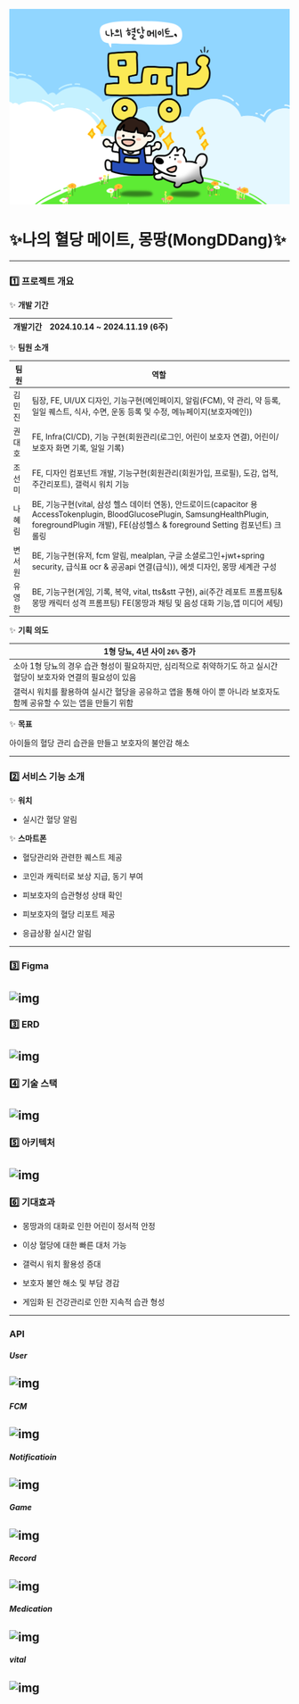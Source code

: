 ![logo](assets/logo.png)

# ✨나의 혈당 메이트, 몽땅(MongDDang)✨

---

### 1️⃣ 프로젝트 개요

✨ **개발 기간**

| 개발기간 | 2024.10.14 ~ 2024.11.19 (6주) |
| ---- | ---------------------------- |

✨ **팀원 소개**

| 팀원  | 역할                                                                   |
| --- | -------------------------------------------------------------------- |
| 김민진 | 팀장, FE, UI/UX 디자인, 기능구현(메인페이지, 알림(FCM), 약 관리, 약 등록, 일일 퀘스트, 식사, 수면, 운동 등록 및 수정, 메뉴페이지(보호자메인))   |
| 권대호 | FE, Infra(CI/CD), 기능 구현(회원관리(로그인, 어린이 보호자 연결), 어린이/보호자 화면 기록, 일일 기록) |
| 조선미 | FE, 디자인 컴포넌트 개발, 기능구현(회원관리(회원가입, 프로필), 도감, 업적, 주간리포트), 갤럭시 워치 기능     |
| 나혜림 | BE, 기능구현(vital, 삼성 헬스 데이터 연동), 안드로이드(capacitor 용 AccessTokenplugin, BloodGlucosePlugin, SamsungHealthPlugin, foregroundPlugin 개발), FE(삼성헬스 & foreground Setting 컴포넌트) 크롤링                                                   |
| 변서원 | BE, 기능구현(유저, fcm 알림, mealplan, 구글 소셜로그인+jwt+spring security, 급식표 ocr & 공공api 연결(급식)), 에셋 디자인, 몽땅 세계관 구성                                                |
| 유영한 | BE, 기능구현(게임, 기록, 복약, vital, tts&stt 구현), ai(주간 레포트 프롬프팅& 몽땅 캐릭터 성격 프롬프팅) FE(몽땅과 채팅 및 음성 대화 기능,앱 미디어 세팅)                                                        |

✨ **기획 의도**

| 1형 당뇨, 4년 사이 `26%` 증가                                               |
| ------------------------------------------------------------------- |
| 소아 1형 당뇨의 경우 습관 형성이 필요하지만, 심리적으로 취약하기도 하고 실시간 혈당이 보호자와 연결의 필요성이 있음  |
| 갤럭시 워치를 활용하여 실시간 혈당을 공유하고 앱을 통해 아이 뿐 아니라 보호자도 함께 공유할 수 있는 앱을 만들기 위함 |

✨ **목표**

아이들의 혈당 관리 습관을 만들고 보호자의 불안감 해소

---

### 2️⃣ 서비스 기능 소개

✨ **워치**

- 실시간 혈당 알림

✨ **스마트폰**

- 혈당관리와 관련한 퀘스트 제공

- 코인과 캐릭터로 보상 지급, 동기 부여

- 피보호자의 습관형성 상태 확인

- 피보호자의 혈당 리포트 제공

- 응급상황 실시간 알림

---

### 3️⃣ Figma

## ![img](https://private-user-images.githubusercontent.com/101388919/391247400-219cf8fb-61e6-43a8-bc66-41d4fcf83084.png?jwt=eyJhbGciOiJIUzI1NiIsInR5cCI6IkpXVCJ9.eyJpc3MiOiJnaXRodWIuY29tIiwiYXVkIjoicmF3LmdpdGh1YnVzZXJjb250ZW50LmNvbSIsImtleSI6ImtleTUiLCJleHAiOjE3MzI5ODE5NjEsIm5iZiI6MTczMjk4MTY2MSwicGF0aCI6Ii8xMDEzODg5MTkvMzkxMjQ3NDAwLTIxOWNmOGZiLTYxZTYtNDNhOC1iYzY2LTQxZDRmY2Y4MzA4NC5wbmc_WC1BbXotQWxnb3JpdGhtPUFXUzQtSE1BQy1TSEEyNTYmWC1BbXotQ3JlZGVudGlhbD1BS0lBVkNPRFlMU0E1M1BRSzRaQSUyRjIwMjQxMTMwJTJGdXMtZWFzdC0xJTJGczMlMkZhd3M0X3JlcXVlc3QmWC1BbXotRGF0ZT0yMDI0MTEzMFQxNTQ3NDFaJlgtQW16LUV4cGlyZXM9MzAwJlgtQW16LVNpZ25hdHVyZT0xNGY2OGQ5YTIwM2Q1ZWFlMTM0YTExZDkwNzU2YjAzMzM4MGU1NmRhYzI1YTEzYWUzMmUxMGFkODRiOWQyNWNjJlgtQW16LVNpZ25lZEhlYWRlcnM9aG9zdCJ9.ALGWMBVl4sO4aPFwYFvEudFqo54RZYx6fqbXV8Wmhl4)


### 3️⃣ ERD

## ![img](https://private-user-images.githubusercontent.com/101388919/391247398-86f10298-0eba-44ad-98bb-8c64824f31a3.png?jwt=eyJhbGciOiJIUzI1NiIsInR5cCI6IkpXVCJ9.eyJpc3MiOiJnaXRodWIuY29tIiwiYXVkIjoicmF3LmdpdGh1YnVzZXJjb250ZW50LmNvbSIsImtleSI6ImtleTUiLCJleHAiOjE3MzI5ODE5NjEsIm5iZiI6MTczMjk4MTY2MSwicGF0aCI6Ii8xMDEzODg5MTkvMzkxMjQ3Mzk4LTg2ZjEwMjk4LTBlYmEtNDRhZC05OGJiLThjNjQ4MjRmMzFhMy5wbmc_WC1BbXotQWxnb3JpdGhtPUFXUzQtSE1BQy1TSEEyNTYmWC1BbXotQ3JlZGVudGlhbD1BS0lBVkNPRFlMU0E1M1BRSzRaQSUyRjIwMjQxMTMwJTJGdXMtZWFzdC0xJTJGczMlMkZhd3M0X3JlcXVlc3QmWC1BbXotRGF0ZT0yMDI0MTEzMFQxNTQ3NDFaJlgtQW16LUV4cGlyZXM9MzAwJlgtQW16LVNpZ25hdHVyZT1kN2JlMWNlY2Y2ZjMwY2I4MTRmODliNjQyZTkyYjE4NWJjNWU3Yjk5NzdjYmJiMjlmOTVlM2I4ZWQ1MDk5MjRmJlgtQW16LVNpZ25lZEhlYWRlcnM9aG9zdCJ9.A_kD93Nvz9QTSbX_HIkZ8iwabv-5_wmUMMYSO3mT1cQ)

### 4️⃣ 기술 스택

## ![img](https://private-user-images.githubusercontent.com/101388919/391247403-7113b0c0-ca0f-4d05-bcc6-90cfdaf7f6c5.png?jwt=eyJhbGciOiJIUzI1NiIsInR5cCI6IkpXVCJ9.eyJpc3MiOiJnaXRodWIuY29tIiwiYXVkIjoicmF3LmdpdGh1YnVzZXJjb250ZW50LmNvbSIsImtleSI6ImtleTUiLCJleHAiOjE3MzI5ODE5NjEsIm5iZiI6MTczMjk4MTY2MSwicGF0aCI6Ii8xMDEzODg5MTkvMzkxMjQ3NDAzLTcxMTNiMGMwLWNhMGYtNGQwNS1iY2M2LTkwY2ZkYWY3ZjZjNS5wbmc_WC1BbXotQWxnb3JpdGhtPUFXUzQtSE1BQy1TSEEyNTYmWC1BbXotQ3JlZGVudGlhbD1BS0lBVkNPRFlMU0E1M1BRSzRaQSUyRjIwMjQxMTMwJTJGdXMtZWFzdC0xJTJGczMlMkZhd3M0X3JlcXVlc3QmWC1BbXotRGF0ZT0yMDI0MTEzMFQxNTQ3NDFaJlgtQW16LUV4cGlyZXM9MzAwJlgtQW16LVNpZ25hdHVyZT1kN2YxYWY3MTkxMmFmOTVhZWRjZWFkY2VkODhhZTkyMWVlNmEwOWEzMjBjYTk1NDgwYTcxZGQ1M2M1NzU4Nzk2JlgtQW16LVNpZ25lZEhlYWRlcnM9aG9zdCJ9.inZHRzuFTLmGAZJ5TTNTH-A4mlk-UycuaQbUtofZLqc)

### 5️⃣ 아키텍처

## ![img](https://private-user-images.githubusercontent.com/101388919/391247567-21a70537-0814-44ff-8cff-6f352cc55996.svg?jwt=eyJhbGciOiJIUzI1NiIsInR5cCI6IkpXVCJ9.eyJpc3MiOiJnaXRodWIuY29tIiwiYXVkIjoicmF3LmdpdGh1YnVzZXJjb250ZW50LmNvbSIsImtleSI6ImtleTUiLCJleHAiOjE3MzI5ODE5NjEsIm5iZiI6MTczMjk4MTY2MSwicGF0aCI6Ii8xMDEzODg5MTkvMzkxMjQ3NTY3LTIxYTcwNTM3LTA4MTQtNDRmZi04Y2ZmLTZmMzUyY2M1NTk5Ni5zdmc_WC1BbXotQWxnb3JpdGhtPUFXUzQtSE1BQy1TSEEyNTYmWC1BbXotQ3JlZGVudGlhbD1BS0lBVkNPRFlMU0E1M1BRSzRaQSUyRjIwMjQxMTMwJTJGdXMtZWFzdC0xJTJGczMlMkZhd3M0X3JlcXVlc3QmWC1BbXotRGF0ZT0yMDI0MTEzMFQxNTQ3NDFaJlgtQW16LUV4cGlyZXM9MzAwJlgtQW16LVNpZ25hdHVyZT1jODk0NGNjYTg5MjRkNDIxZGIyMzRiMGNhOTg0ZGU2MDM2YWZiODg1YmM1Y2ZiMGMxNGUxZTFmMWExNDY5YWJmJlgtQW16LVNpZ25lZEhlYWRlcnM9aG9zdCJ9.3d3x3C8VjoigYm1Blgcqr20q2af0c7Q0d7EzQZualDM)

### 6️⃣ 기대효과

- 몽땅과의 대화로 인한 어린이 정서적 안정

- 이상 혈당에 대한 빠른 대처 가능

- 갤럭시 워치 활용성 증대

- 보호자 불안 해소 및 부담 경감

- 게임화 된 건강관리로 인한 지속적 습관 형성

---

### API

##### User

## ![img](https://private-user-images.githubusercontent.com/101388919/391247386-7a265de4-2aa1-46c3-a526-4bcd8ea59290.PNG?jwt=eyJhbGciOiJIUzI1NiIsInR5cCI6IkpXVCJ9.eyJpc3MiOiJnaXRodWIuY29tIiwiYXVkIjoicmF3LmdpdGh1YnVzZXJjb250ZW50LmNvbSIsImtleSI6ImtleTUiLCJleHAiOjE3MzI5ODE5NjEsIm5iZiI6MTczMjk4MTY2MSwicGF0aCI6Ii8xMDEzODg5MTkvMzkxMjQ3Mzg2LTdhMjY1ZGU0LTJhYTEtNDZjMy1hNTI2LTRiY2Q4ZWE1OTI5MC5QTkc_WC1BbXotQWxnb3JpdGhtPUFXUzQtSE1BQy1TSEEyNTYmWC1BbXotQ3JlZGVudGlhbD1BS0lBVkNPRFlMU0E1M1BRSzRaQSUyRjIwMjQxMTMwJTJGdXMtZWFzdC0xJTJGczMlMkZhd3M0X3JlcXVlc3QmWC1BbXotRGF0ZT0yMDI0MTEzMFQxNTQ3NDFaJlgtQW16LUV4cGlyZXM9MzAwJlgtQW16LVNpZ25hdHVyZT1iMDNjMWU2OTA2ODAxNmNmZjRmZThiZTA5MWQ0Y2RlMDYxNWE0YTY1NTZhY2YyODU3M2Q3NmY0NjIyYzhmNjA1JlgtQW16LVNpZ25lZEhlYWRlcnM9aG9zdCJ9.dCXJFRjW5uYopL9JxV-mMlUpKIfvX47iTMj0NLmCBaU)

##### FCM

## ![img](https://private-user-images.githubusercontent.com/101388919/391247391-1f650722-1216-4560-a958-03d8f1b7cded.PNG?jwt=eyJhbGciOiJIUzI1NiIsInR5cCI6IkpXVCJ9.eyJpc3MiOiJnaXRodWIuY29tIiwiYXVkIjoicmF3LmdpdGh1YnVzZXJjb250ZW50LmNvbSIsImtleSI6ImtleTUiLCJleHAiOjE3MzI5ODE5NjEsIm5iZiI6MTczMjk4MTY2MSwicGF0aCI6Ii8xMDEzODg5MTkvMzkxMjQ3MzkxLTFmNjUwNzIyLTEyMTYtNDU2MC1hOTU4LTAzZDhmMWI3Y2RlZC5QTkc_WC1BbXotQWxnb3JpdGhtPUFXUzQtSE1BQy1TSEEyNTYmWC1BbXotQ3JlZGVudGlhbD1BS0lBVkNPRFlMU0E1M1BRSzRaQSUyRjIwMjQxMTMwJTJGdXMtZWFzdC0xJTJGczMlMkZhd3M0X3JlcXVlc3QmWC1BbXotRGF0ZT0yMDI0MTEzMFQxNTQ3NDFaJlgtQW16LUV4cGlyZXM9MzAwJlgtQW16LVNpZ25hdHVyZT1iZGVjYTg1NGMxYzVlYTRkZGEyNTc2YWVhZDBkNmRhNjU1NDQzMWZiYjgzZDMxYjcxYmU3ZGZlNGIxN2Q5ODQwJlgtQW16LVNpZ25lZEhlYWRlcnM9aG9zdCJ9.5YaAtX0m2z2hlFA5az3zygsb-vYun1xJGOqATCpibPk)

##### Notificatioin

## ![img](https://private-user-images.githubusercontent.com/101388919/391247392-f173c674-45c5-4fc8-b3de-365a53eaa34b.PNG?jwt=eyJhbGciOiJIUzI1NiIsInR5cCI6IkpXVCJ9.eyJpc3MiOiJnaXRodWIuY29tIiwiYXVkIjoicmF3LmdpdGh1YnVzZXJjb250ZW50LmNvbSIsImtleSI6ImtleTUiLCJleHAiOjE3MzI5ODE5NjEsIm5iZiI6MTczMjk4MTY2MSwicGF0aCI6Ii8xMDEzODg5MTkvMzkxMjQ3MzkyLWYxNzNjNjc0LTQ1YzUtNGZjOC1iM2RlLTM2NWE1M2VhYTM0Yi5QTkc_WC1BbXotQWxnb3JpdGhtPUFXUzQtSE1BQy1TSEEyNTYmWC1BbXotQ3JlZGVudGlhbD1BS0lBVkNPRFlMU0E1M1BRSzRaQSUyRjIwMjQxMTMwJTJGdXMtZWFzdC0xJTJGczMlMkZhd3M0X3JlcXVlc3QmWC1BbXotRGF0ZT0yMDI0MTEzMFQxNTQ3NDFaJlgtQW16LUV4cGlyZXM9MzAwJlgtQW16LVNpZ25hdHVyZT04NTRmNDkxYWNhNTdmYjUyNzAyYWM0MzQ0ZjhiMjgyYjEwNTEwNjNhZjEwYWViZjM5ZGMwMmU2YTRlNDZkMDNhJlgtQW16LVNpZ25lZEhlYWRlcnM9aG9zdCJ9.QYWHg3HUoh_EiClF8fkOWG9uc4QtRRERTodFTW0W98g)

##### Game

## ![img](https://private-user-images.githubusercontent.com/101388919/391247393-a3dae63c-1d7b-4c60-baa0-0ea133d70ee8.PNG?jwt=eyJhbGciOiJIUzI1NiIsInR5cCI6IkpXVCJ9.eyJpc3MiOiJnaXRodWIuY29tIiwiYXVkIjoicmF3LmdpdGh1YnVzZXJjb250ZW50LmNvbSIsImtleSI6ImtleTUiLCJleHAiOjE3MzI5ODE5NjEsIm5iZiI6MTczMjk4MTY2MSwicGF0aCI6Ii8xMDEzODg5MTkvMzkxMjQ3MzkzLWEzZGFlNjNjLTFkN2ItNGM2MC1iYWEwLTBlYTEzM2Q3MGVlOC5QTkc_WC1BbXotQWxnb3JpdGhtPUFXUzQtSE1BQy1TSEEyNTYmWC1BbXotQ3JlZGVudGlhbD1BS0lBVkNPRFlMU0E1M1BRSzRaQSUyRjIwMjQxMTMwJTJGdXMtZWFzdC0xJTJGczMlMkZhd3M0X3JlcXVlc3QmWC1BbXotRGF0ZT0yMDI0MTEzMFQxNTQ3NDFaJlgtQW16LUV4cGlyZXM9MzAwJlgtQW16LVNpZ25hdHVyZT1iNzgzOTlkM2QyYjhkMmQxYTIyMDVlOTY1MDlmN2Y2YzVlZDdiOTJjOGE2MzMxMTczMzlhYTFjODJhMjU1OWE1JlgtQW16LVNpZ25lZEhlYWRlcnM9aG9zdCJ9.V0wygd6w9oGciURvkzFuwPiXo_C33Gda80B9duH-eO4)

##### Record

## ![img](https://private-user-images.githubusercontent.com/101388919/391247396-ee8d3459-4436-4c4f-ba3c-6f3dd0b99a8e.PNG?jwt=eyJhbGciOiJIUzI1NiIsInR5cCI6IkpXVCJ9.eyJpc3MiOiJnaXRodWIuY29tIiwiYXVkIjoicmF3LmdpdGh1YnVzZXJjb250ZW50LmNvbSIsImtleSI6ImtleTUiLCJleHAiOjE3MzI5ODE5NjEsIm5iZiI6MTczMjk4MTY2MSwicGF0aCI6Ii8xMDEzODg5MTkvMzkxMjQ3Mzk2LWVlOGQzNDU5LTQ0MzYtNGM0Zi1iYTNjLTZmM2RkMGI5OWE4ZS5QTkc_WC1BbXotQWxnb3JpdGhtPUFXUzQtSE1BQy1TSEEyNTYmWC1BbXotQ3JlZGVudGlhbD1BS0lBVkNPRFlMU0E1M1BRSzRaQSUyRjIwMjQxMTMwJTJGdXMtZWFzdC0xJTJGczMlMkZhd3M0X3JlcXVlc3QmWC1BbXotRGF0ZT0yMDI0MTEzMFQxNTQ3NDFaJlgtQW16LUV4cGlyZXM9MzAwJlgtQW16LVNpZ25hdHVyZT0zYjgyN2RjNjBmYWM4NDM5NzJiMTIyY2E0MTMwOTdjYzI2YTYzNGM5NzIxYjgxMzQ4ZGMwN2RkYmM0MGExNWZhJlgtQW16LVNpZ25lZEhlYWRlcnM9aG9zdCJ9.mtHKHN1YPCQP4_MZe5iZ-4BFnDaS-_mI3XSADfjtYhk)

##### Medication

## ![img](https://private-user-images.githubusercontent.com/101388919/391247397-401eb970-ed22-4b09-936a-874d23b3b646.PNG?jwt=eyJhbGciOiJIUzI1NiIsInR5cCI6IkpXVCJ9.eyJpc3MiOiJnaXRodWIuY29tIiwiYXVkIjoicmF3LmdpdGh1YnVzZXJjb250ZW50LmNvbSIsImtleSI6ImtleTUiLCJleHAiOjE3MzI5ODE5NjEsIm5iZiI6MTczMjk4MTY2MSwicGF0aCI6Ii8xMDEzODg5MTkvMzkxMjQ3Mzk3LTQwMWViOTcwLWVkMjItNGIwOS05MzZhLTg3NGQyM2IzYjY0Ni5QTkc_WC1BbXotQWxnb3JpdGhtPUFXUzQtSE1BQy1TSEEyNTYmWC1BbXotQ3JlZGVudGlhbD1BS0lBVkNPRFlMU0E1M1BRSzRaQSUyRjIwMjQxMTMwJTJGdXMtZWFzdC0xJTJGczMlMkZhd3M0X3JlcXVlc3QmWC1BbXotRGF0ZT0yMDI0MTEzMFQxNTQ3NDFaJlgtQW16LUV4cGlyZXM9MzAwJlgtQW16LVNpZ25hdHVyZT0xYjI3MjI3NzUyZTlhOThhYWQ1MDEzMDZhMDE4ZTcxNDhmN2MyMDdlMGQ5OGVmYTUxNGMxMTdkNjRjYTRiYmYwJlgtQW16LVNpZ25lZEhlYWRlcnM9aG9zdCJ9.aNabBaFfT6NQW6ResxltZ6LNpt33Vrue_GxNVhr2OJo)

##### vital

## ![img](https://private-user-images.githubusercontent.com/101388919/391247963-a1ccd675-9f8f-41bf-9674-6745bb8584d7.PNG?jwt=eyJhbGciOiJIUzI1NiIsInR5cCI6IkpXVCJ9.eyJpc3MiOiJnaXRodWIuY29tIiwiYXVkIjoicmF3LmdpdGh1YnVzZXJjb250ZW50LmNvbSIsImtleSI6ImtleTUiLCJleHAiOjE3MzI5ODIzMzgsIm5iZiI6MTczMjk4MjAzOCwicGF0aCI6Ii8xMDEzODg5MTkvMzkxMjQ3OTYzLWExY2NkNjc1LTlmOGYtNDFiZi05Njc0LTY3NDViYjg1ODRkNy5QTkc_WC1BbXotQWxnb3JpdGhtPUFXUzQtSE1BQy1TSEEyNTYmWC1BbXotQ3JlZGVudGlhbD1BS0lBVkNPRFlMU0E1M1BRSzRaQSUyRjIwMjQxMTMwJTJGdXMtZWFzdC0xJTJGczMlMkZhd3M0X3JlcXVlc3QmWC1BbXotRGF0ZT0yMDI0MTEzMFQxNTUzNThaJlgtQW16LUV4cGlyZXM9MzAwJlgtQW16LVNpZ25hdHVyZT1mNTZjMzkxYzczODE0NmNhOWU0MTIyY2NhOWM4Y2Y5MDEyYjRlYzIwZGFkMjFlZWU1MTA4NDdhMDY4Nzk5N2JkJlgtQW16LVNpZ25lZEhlYWRlcnM9aG9zdCJ9.esGwDOOYCQO0sKhgqr-3DWCwclQj3qXpTjNYIkSpOtA)
